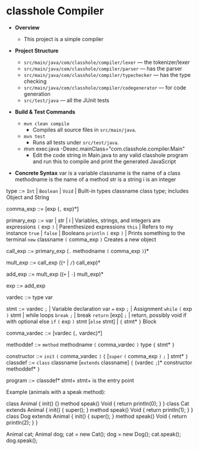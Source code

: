 # classhole Compiler

- **Overview**
    - This project is a simple compiler
- **Project Structure**
    - `src/main/java/com/classhole/compiler/lexer` —  the tokenizer/lexer
    - `src/main/java/com/classhole/compiler/parser` — has the parser
    - `src/main/java/com/classhole/compiler/typechecker` — has the type checking
    - `src/main/java/com/classhole/compiler/codegenerator` — for code generation 
    - `src/test/java` — all the JUnit tests

- **Build & Test Commands**
    - `mvn clean compile`
        - Compiles all source files in `src/main/java`.
    - `mvn test`
        - Runs all tests under `src/test/java`.
    - mvn exec:java -Dexec.mainClass="com.classhole.compiler.Main"
        - Edit the code string in Main.java to any valid classhole program and run this to compile and print the generated JavaScript

- **Concrete Syntax**
var is a variable
classname is the name of a class
methodname is the name of a method
str is a string
i is an integer

type ::= `Int` | `Boolean` | `Void` | Built-in types
         classname class type; includes Object and String

comma_exp ::= [exp (`,` exp)*]

primary_exp ::=
  var | str | i | Variables, strings, and integers are     
                  expressions
  `(` exp `)` | Parenthesized expressions
  `this` | Refers to my instance
  `true` | `false` | Booleans
  `println` `(` exp `)` | Prints something to the terminal
  `new` classname `(` comma_exp `)` Creates a new object

call_exp ::= primary_exp (`.` methodname `(` comma_exp `)`)*

mult_exp ::= call_exp ((`*` | `/`) call_exp)*

add_exp ::= mult_exp ((`+` | `-`) mult_exp)*

exp ::= add_exp

vardec ::= type var

stmt ::= vardec `;` | Variable declaration
         var `=` exp `;` | Assignment
         `while` `(` exp `)` stmt | while loops
         `break` `;` | break
         `return` [exp] `;` | return, possibly void
         if with optional else
         `if` `(` exp `)` stmt [`else` stmt] | 
         `{` stmt* `}` Block

comma_vardec ::= [vardec (`,` vardec)*]

methoddef ::= `method` methodname `(` comma_vardec `)` type
              `{` stmt* `}`

constructor ::= `init` `(` comma_vardec `)` `{`
                [`super` `(` comma_exp `)` `;` ]
                stmt*
                `}`
classdef ::= `class` classname [`extends` classname] `{`
             (vardec `;`)*
             constructor
             methoddef*
             `}`

program ::= classdef* stmt+  stmt+ is the entry point


Example (animals with a speak method):

class Animal {
  init() {}
  method speak() Void { return println(0); }
}
class Cat extends Animal {
  init() { super(); }
  method speak() Void { return println(1); }
}
class Dog extends Animal {
  init() { super(); }
  method speak() Void { return println(2); }
}

Animal cat;
Animal dog;
cat = new Cat();
dog = new Dog();
cat.speak();
dog.speak();
